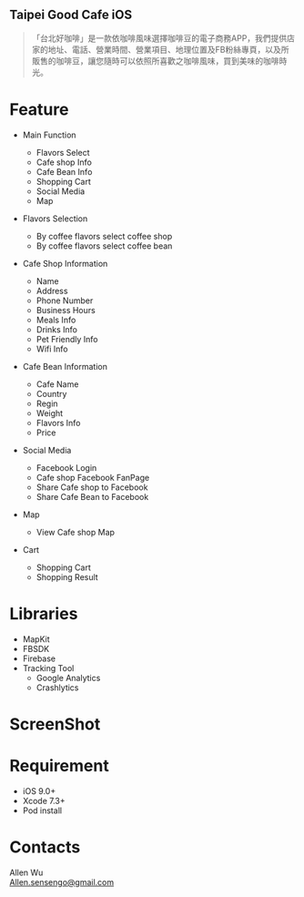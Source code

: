 ## Taipei Good Cafe iOS
> 「台北好咖啡」是一款依咖啡風味選擇咖啡豆的電子商務APP，我們提供店家的地址、電話、營業時間、營業項目、地理位置及FB粉絲專頁，以及所販售的咖啡豆，讓您隨時可以依照所喜歡之咖啡風味，買到美味的咖啡時光。

# Feature
  * Main Function
  	* Flavors Select 
  	* Cafe shop Info
  	* Cafe Bean Info
  	* Shopping Cart
  	* Social Media
  	* Map
	 
  * Flavors Selection
  	* By coffee flavors select coffee shop
  	* By coffee flavors select coffee bean
  
  * Cafe Shop Information
  	* Name
  	* Address
  	* Phone Number
  	* Business Hours
  	* Meals Info
  	* Drinks Info
  	* Pet Friendly Info
  	* Wifi Info

  * Cafe Bean Information
  	* Cafe Name
  	* Country
  	* Regin
  	* Weight
  	* Flavors Info
  	* Price

  * Social Media
  	* Facebook Login	
  	* Cafe shop Facebook FanPage 
  	* Share Cafe shop to Facebook
  	* Share Cafe Bean to Facebook

  * Map
  	* View Cafe shop Map

  * Cart
  	* Shopping Cart
  	* Shopping Result 
  	   
# Libraries
  * MapKit
  * FBSDK
  * Firebase
  * Tracking Tool
    * Google Analytics
    * Crashlytics


# ScreenShot



# Requirement
  * iOS 9.0+
  * Xcode 7.3+
  * Pod install

# Contacts
Allen Wu
<br>Allen.sensengo@gmail.com
